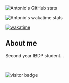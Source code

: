 ![Antonio's GitHub stats](https://github-readme-stats.vercel.app/api?username=acheong08&theme=dark)


![Antonio's wakatime stats](https://github-readme-stats.vercel.app/api/wakatime?username=acheong08&theme=dark)

[![wakatime](https://wakatime.com/badge/user/7ddb653c-a619-47dc-9be4-7ccc1f01ba4a.svg)](https://wakatime.com/@7ddb653c-a619-47dc-9be4-7ccc1f01ba4a)

## About me
Second year IBDP student...

<br>

![visitor badge](https://visitor-badge.glitch.me/badge?page_id=acheong08.visitor-badge)
